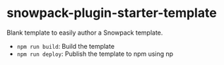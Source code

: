 # snowpack-plugin-starter-template

Blank template to easily author a Snowpack template.

- `npm run build`: Build the template
- `npm run deploy`: Publish the template to npm using np